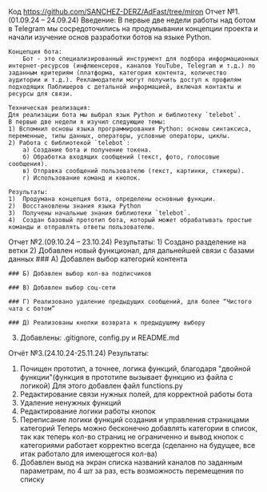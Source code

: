 Код
https://github.com/SANCHEZ-DERZ/AdFast/tree/miron
Отчет №1.(01.09.24 – 24.09.24)
    Введение:
    В первые две недели работы над ботом в Telegram мы сосредоточились на продумывании концепции проекта и начали изучение основ разработки ботов на языке Python.

    Концепция бота:
        Бот - это специализированный инструмент для подбора информационных интернет-ресурсов (инфлюенсеров, каналов YouTube, Telegram и т.д.) по заданным критериям (платформа, категория контента, количество аудитории и т.д.). Рекламодатели могут получить доступ к профилям подходящих Паблишеров с детальной информацией, включая контакты и ресурсы для связи.

    Техническая реализация:
    Для реализации бота мы выбрал язык Python и библиотеку `telebot`.  
    В первые две недели я изучил следующие темы:
    1) Вспомнил основы языка программирования Python: основы синтаксиса, переменные, типы данных, операторы, условные операторы, циклы.
    2) Работа с библиотекой `telebot`:  
        a) Создание бота и получение токена.
        б) Обработка входящих сообщений (текст, фото, голосовые сообщения).
        в) Отправка сообщений пользователю (текст, картинки, стикеры).
        г) Использование команд и кнопок.

    Результаты:
    1)	Продумана концепция бота, определены основные функции.
    2)	Восстановлены знания языка Python
    3)	Получены начальные знания библиотеки `telebot`.
    4)	Создан базовый прототип бота, который может обрабатывать простые команды и отправлять ответы пользователю.

Отчет №2.(09.10.24 – 23.10.24)
    Результаты:
    1)	Создано разделение на ветки
    2)	Добавлен новый функционал, для дальнейшей связи с базами данных
    ### А) Добавлен выбор категорий контента

    ### Б) Добавлен выбор кол-ва подписчиков

    ### В) Добавлен выбор соц-сети

    ### Г) Реализовано удаление предыдущих сообщений, для более “Чистого чата с ботом”

    ### Д) Реализованы кнопки возврата к предыдущему выбору
3) Добавлены: .gitignore, config.py и README.md

Отчёт №3.(24.10.24-25.11.24)
Результаты:
1) Почищен прототип, а точнее, логика функций, благодаря "двойной функции"(функция в прототипе вызывает функцию из файла с логикой)
    Для этого добавлен файл functions.py
2) Редактирование связи нужных полей, для корректной работы бота
3) Удаление ненужных функций
4) Редактирование логики работы кнопок
5) Переписание логики функций создания и управления страницами категорий
    Теперь можно бесконечно добавлять категории в список, так как теперь кол-во страниц не ограниченно и вывод кнопок с категориями
    работает корректно всегда (сделанно на будущее, все итак работало для имеющегося кол-ва)
6) Добавлен выод на экран списка названий каналов по заданным параметрам, по 4 шт за раз, есть возможность перемещения по списку

